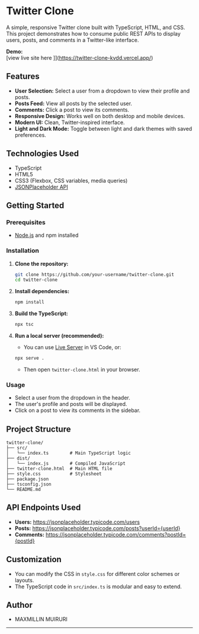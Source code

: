 # Twitter Clone

A simple, responsive Twitter clone built with TypeScript, HTML, and CSS.  
This project demonstrates how to consume public REST APIs to display users, posts, and comments in a Twitter-like interface.

**Demo:**  
 [view live site here ]](https://twitter-clone-kvdd.vercel.app/)

## Features

- **User Selection:** Select a user from a dropdown to view their profile and posts.
- **Posts Feed:** View all posts by the selected user.
- **Comments:** Click a post to view its comments.
- **Responsive Design:** Works well on both desktop and mobile devices.
- **Modern UI:** Clean, Twitter-inspired interface.
- **Light and Dark Mode:** Toggle between light and dark themes with saved preferences.

## Technologies Used

- TypeScript
- HTML5
- CSS3 (Flexbox, CSS variables, media queries)
- [JSONPlaceholder API](https://jsonplaceholder.typicode.com/)

## Getting Started

### Prerequisites

- [Node.js](https://nodejs.org/) and npm installed

### Installation

1. **Clone the repository:**

   ```sh
   git clone https://github.com/your-username/twitter-clone.git
   cd twitter-clone
   ```

2. **Install dependencies:**

   ```sh
   npm install
   ```

3. **Build the TypeScript:**

   ```sh
   npx tsc
   ```

4. **Run a local server (recommended):**
   - You can use [Live Server](https://marketplace.visualstudio.com/items?itemName=ritwickdey.LiveServer) in VS Code, or:
   ```sh
   npx serve .
   ```
   - Then open `twitter-clone.html` in your browser.

### Usage

- Select a user from the dropdown in the header.
- The user's profile and posts will be displayed.
- Click on a post to view its comments in the sidebar.

## Project Structure

```
twitter-clone/
├── src/
│   └── index.ts        # Main TypeScript logic
├── dist/
│   └── index.js        # Compiled JavaScript
├── twitter-clone.html  # Main HTML file
├── style.css           # Stylesheet
├── package.json
├── tsconfig.json
└── README.md
```

## API Endpoints Used

- **Users:** https://jsonplaceholder.typicode.com/users
- **Posts:** https://jsonplaceholder.typicode.com/posts?userId={userId}
- **Comments:** https://jsonplaceholder.typicode.com/comments?postId={postId}

## Customization

- You can modify the CSS in `style.css` for different color schemes or layouts.
- The TypeScript code in `src/index.ts` is modular and easy to extend.

## Author

- MAXMILLIN MUIRURI

---


